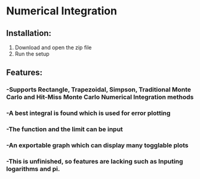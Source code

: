 # Numerical Integration

## Installation:
1. Download and open the zip file
2. Run the setup

## Features:
### -Supports Rectangle, Trapezoidal, Simpson, Traditional Monte Carlo and Hit-Miss Monte Carlo Numerical Integration methods
### -A best integral is found which is used for error plotting
### -The function and the limit can be input
### -An exportable graph which can display many togglable plots
### -This is unfinished, so features are lacking such as Inputing logarithms and pi.
